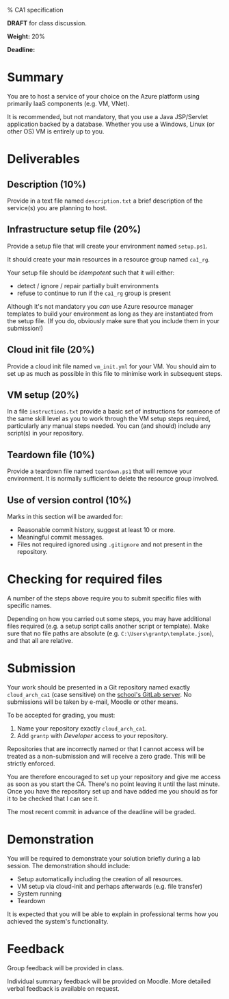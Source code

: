 % CA1 specification

**DRAFT** for class discussion. 

**Weight:** 20%

**Deadline:** 

# Summary

You are to host a service of your choice on the Azure platform using primarily IaaS components (e.g. VM, VNet).

It is recommended, but not mandatory, that you use a Java JSP/Servlet application backed by a database.
Whether you use a Windows, Linux (or other OS) VM is entirely up to you.

# Deliverables

## Description (10%)

Provide in a text file named `description.txt` a brief description of the service(s) you are planning to host.


## Infrastructure setup file (20%)

Provide a setup file that will create your environment named `setup.ps1`. 

It should create your main resources in a resource group named `ca1_rg`. 

Your setup file should be *idempotent* such that it will either:

- detect / ignore / repair partially built environments
- refuse to continue to run if the `ca1_rg` group is present

Although it's not mandatory you *can* use Azure resource manager templates to build your environment as long as they are instantiated from the setup file.
(If you do, obviously make sure that you include them in your submission!)


## Cloud init file (20%)

Provide a cloud init file named `vm_init.yml` for your VM.
You should aim to set up as much as possible in this file to minimise work in subsequent steps.


## VM setup (20%)

In a file `instructions.txt` provide a basic set of instructions for someone of the same skill level as you to work through the VM setup steps required, particularly any manual steps needed.
You can (and should) include any script(s) in your repository.


## Teardown file (10%)

Provide a teardown file named `teardown.ps1` that will remove your environment.
It is normally sufficient to delete the resource group involved.


## Use of version control (10%)

Marks in this section will be awarded for:

- Reasonable commit history, suggest at least 10 or more.
- Meaningful commit messages.
- Files not required ignored using `.gitignore` and not present in the repository.


# Checking for required files

A number of the steps above require you to submit specific files with specific names.

Depending on how you carried out some steps, you may have additional files required (e.g. a setup script calls another script or template).
Make sure that no file paths are absolute (e.g. `C:\Users\grantp\template.json`), and that all are relative.


# Submission

Your work should be presented in a Git repository named exactly `cloud_arch_ca1` (case sensitive) on the [school's GitLab server](https://gitlab.comp.dkit.ie/).
No submissions will be taken by e-mail, Moodle or other means.

To be accepted for grading, you must:

1. Name your repository exactly `cloud_arch_ca1`.
2. Add `grantp` with *Developer* access to your repository.

Repositories that are incorrectly named or that I cannot access will be treated as a non-submission and will receive a zero grade.
This will be strictly enforced.

You are therefore encouraged to set up your repository and give me access as soon as you start the CA.
There's no point leaving it until the last minute.
Once you have the repository set up and have added me you should as for it to be checked that I can see it.

The most recent commit in advance of the deadline will be graded. 


# Demonstration

You will be required to demonstrate your solution briefly during a lab session. 
The demonstration should include:

- Setup automatically including the creation of all resources.
- VM setup via cloud-init and perhaps afterwards (e.g. file transfer)
- System running
- Teardown

It is expected that you will be able to explain in professional terms how you achieved the system's functionality.


# Feedback

Group feedback will be provided in class.

Individual summary feedback will be provided on Moodle.
More detailed verbal feedback is available on request.

